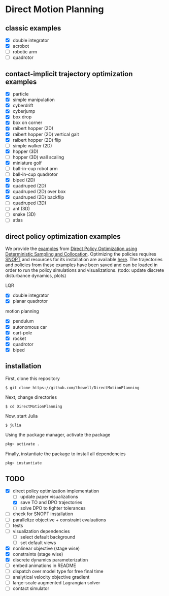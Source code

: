 # Direct Motion Planning

## classic examples
- [X] double integrator
- [X] acrobot
- [ ] robotic arm
- [ ] quadrotor

## contact-implicit trajectory optimization examples
- [X] particle
- [X] simple manipulation
- [X] cyberdrift
- [X] cyberjump
- [X] box drop
- [X] box on corner
- [X] raibert hopper (2D)
- [X] raibert hopper (2D) vertical gait
- [X] raibert hopper (2D) flip
- [ ] simple walker (2D)
- [X] hopper (3D)
- [ ] hopper (3D) wall scaling
- [X] miniature golf
- [ ] ball-in-cup robot arm
- [ ] ball-in-cup quadrotor
- [X] biped (2D)
- [X] quadruped (2D)
- [X] quadruped (2D) over box
- [X] quadruped (2D) backflip
- [ ] quadruped (3D)
- [ ] ant (3D)
- [ ] snake (3D)
- [ ] atlas

## direct policy optimization examples
We provide the [examples](src/examples/direct_policy_optimization) from [Direct Policy Optimization using Deterministic Sampling and Collocation](https://arxiv.org/abs/2010.08506). Optimizing the policies requires [SNOPT](https://en.wikipedia.org/wiki/SNOPT) and resources for its installation are available [here](src/solvers/snopt.jl). The trajectories and policies from these examples have been saved and can be loaded in order to run the policy simulations and visualizations.
(todo: update discrete disturbance dynamics, plots)

LQR
- [X] double integrator
- [X] planar quadrotor

motion planning
- [X] pendulum
- [X] autonomous car
- [X] cart-pole
- [X] rocket
- [X] quadrotor
- [X] biped

## installation
First, clone this repository
```
$ git clone https://github.com/thowell/DirectMotionPlanning
```

Next, change directories
```
$ cd DirectMotionPlanning
```

Now, start Julia
```
$ julia
```

Using the package manager, activate the package
```julia
pkg> activate .
```

Finally, instantiate the package to install all dependencies
```julia
pkg> instantiate
```

## TODO
- [X] direct policy optimization implementation
	- [ ] update paper visualizations
	- [X] save TO and DPO trajectories
	- [ ] solve DPO to tighter tolerances
- [ ] check for SNOPT installation
- [ ] parallelize objective + constraint evaluations
- [ ] tests
- [ ] visualization dependencies
	- [ ] select default background
	- [ ] set default views
- [X] nonlinear objective (stage wise)
- [X] constraints (stage wise)
- [X] discrete dynamics parameterization
- [ ] embed animations in README
- [ ] dispatch over model type for free final time
- [ ] analytical velocity objective gradient
- [ ] large-scale augmented Lagrangian solver
- [ ] contact simulator
